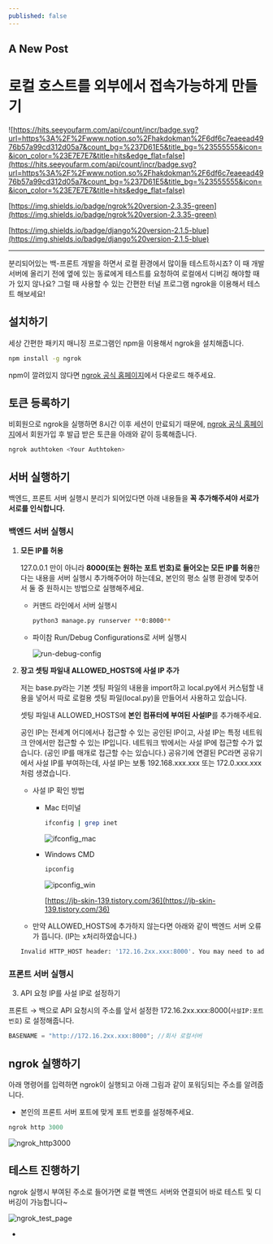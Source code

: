 ```yaml
---
published: false
---
```

## A New Post

# 로컬 호스트를 외부에서 접속가능하게 만들기

![https://hits.seeyoufarm.com/api/count/incr/badge.svg?url=https%3A%2F%2Fwww.notion.so%2Fhakdokman%2F6df6c7eaeead4976b57a99cd312d05a7&count_bg=%237D61E5&title_bg=%23555555&icon=&icon_color=%23E7E7E7&title=hits&edge_flat=false](https://hits.seeyoufarm.com/api/count/incr/badge.svg?url=https%3A%2F%2Fwww.notion.so%2Fhakdokman%2F6df6c7eaeead4976b57a99cd312d05a7&count_bg=%237D61E5&title_bg=%23555555&icon=&icon_color=%23E7E7E7&title=hits&edge_flat=false)

[https://img.shields.io/badge/ngrok%20version-2.3.35-green](https://img.shields.io/badge/ngrok%20version-2.3.35-green)

[https://img.shields.io/badge/django%20version-2.1.5-blue](https://img.shields.io/badge/django%20version-2.1.5-blue)

 

 

 

 

---

분리되어있는 백-프론트 개발을 하면서 로컬 환경에서 많이들 테스트하시죠?
이 때 개발 서버에 올리기 전에 옆에 있는 동료에게 테스트를 요청하여 로컬에서
디버깅 해야할 때가 있지 않나요?
그럴 때 사용할 수 있는 간편한 터널 프로그램 ngrok을 이용해서 테스트 해보세요!

## 설치하기

세상 간편한 패키지 매니징 프로그램인 npm을 이용해서 ngrok을 설치해줍니다.

```bash
npm install -g ngrok
```

npm이 깔려있지 않다면 [ngrok 공식 홈페이지](https://ngrok.com/)에서 다운로드 해주세요.

## 토큰 등록하기

비회원으로 ngrok을 실행하면 8시간 이후 세션이 만료되기 때문에, [ngrok 공식 홈페이지](https://dashboard.ngrok.com/auth/your-authtoken)에서 회원가입 후 발급 받은 토큰을 아래와 같이 등록해줍니다.

```bash
ngrok authtoken <Your Authtoken>
```

## 서버 실행하기

백엔드, 프론트 서버 실행시 분리가 되어있다면 아래 내용들을 **꼭 추가해주셔야 서로가 서로를 인식합니다.**

### 백엔드 서버 실행시

1. **모든 IP를 허용**

    127.0.0.1 만이 아니라 **8000(또는 원하는 포트 번호)로 들어오는 모든 IP를 허용**한다는 내용을 서버 실행시 추가해주어야 하는데요, 본인의 평소 실행 환경에 맞추어서 둘 중 원하시는 방법으로 실행해주세요.

    - 커맨드 라인에서 서버 실행시

        ```bash
        python3 manage.py runserver **0:8000**
        ```

    - 파이참 Run/Debug Configurations로 서버 실행시

        ![run-debug-config](https://user-images.githubusercontent.com/34532192/116960581-ce117d00-acdb-11eb-98d3-8140e10d12d9.png)

2. **장고 셋팅 파일내 ALLOWED_HOSTS에 사설 IP 추가**

    저는 base.py라는 기본 셋팅 파일의 내용을 import하고 local.py에서 커스텀할 내용을 넣어서 따로 로컬용 셋팅 파일(local.py)을 만들어서 사용하고 있습니다.

    셋팅 파일내 ALLOWED_HOSTS에 **본인 컴퓨터에 부여된 사설IP**를 추가해주세요.

    공인 IP는 전세계 어디에서나 접근할 수 있는 공인된 IP이고, 
    사설 IP는 특정 네트워크 안에서만 접근할 수 있는 IP입니다.
    네트워크 밖에서는 사설 IP에 접근할 수가 없습니다. (공인 IP를 매개로 접근할 수는 있습니다.)
    공유기에 연결된 PC라면 공유기에서 사설 IP를 부여하는데,
    사설 IP는 보통 192.168.xxx.xxx 또는 172.0.xxx.xxx 처럼 생겼습니다.

    - 사설 IP 확인 방법
        - Mac 터미널

            ```bash
            ifconfig | grep inet
            ```

            ![ifconfig_mac](https://user-images.githubusercontent.com/34532192/116961246-cce14f80-acdd-11eb-9519-f1364736e936.png)

        - Windows CMD

            ```powershell
            ipconfig
            ```

            ![ipconfig_win](https://user-images.githubusercontent.com/34532192/116961241-cb178c00-acdd-11eb-81f2-6b034ee62bb0.png)

            [https://jb-skin-139.tistory.com/36](https://jb-skin-139.tistory.com/36)

    * 만약 ALLOWED_HOSTS에 추가하지 않는다면 아래와 같이 백엔드 서버 오류가 뜹니다.
    (IP는 x처리하였습니다.)

    ```bash
    Invalid HTTP_HOST header: '172.16.2xx.xxx:8000'. You may need to add '172.16.2xx.xxx' to ALLOWED_HOSTS.
    ```

### 프론트 서버 실행시

3. API 요청 IP를 사설 IP로 설정하기

프론트 → 백으로 API 요청시의 주소를 앞서 설정한 172.16.2xx.xxx:8000(`사설IP:포트번호`) 로 설정해줍니다.

```jsx
BASENAME = "http://172.16.2xx.xxx:8000"; //회사 로컬서버
```

## ngrok 실행하기

아래 명령어를 입력하면 ngrok이 실행되고 아래 그림과 같이 포워딩되는 주소를 알려줍니다.

* 본인의 프론트 서버 포트에 맞게 포트 번호를 설정해주세요.

```jsx
ngrok http 3000
```

![ngrok_http3000](https://user-images.githubusercontent.com/34532192/116961040-2f861b80-acdd-11eb-8ccf-613f89b61fe3.png)

## 테스트 진행하기

ngrok 실행시 부여된 주소로 들어가면 로컬 백엔드 서버와 연결되어 바로 테스트 및 디버깅이 가능합니다~

![ngrok_test_page](https://user-images.githubusercontent.com/34532192/116961031-285f0d80-acdd-11eb-8ee8-45883ce8ffe4.png)


-